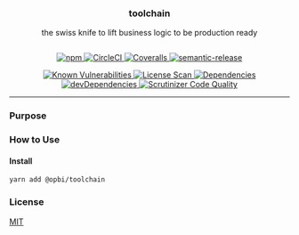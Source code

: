 <h3 align="center">toolchain</h3>
<p align="center" style="margin-bottom: 2em;">the swiss knife to lift business logic to be production ready</p>

<p align="center">
  <a href="https://www.npmjs.com/package/@opbi/toolchain">
    <img alt="npm" src="https://img.shields.io/npm/v/@opbi/toolchain.svg">
  </a>
  <a href="https://circleci.com/gh/opbi/workflows/toolchain">
    <img alt="CircleCI" src="https://img.shields.io/circleci/project/github/opbi/toolchain/master.svg">
  </a>
  <a href="https://coveralls.io/github/opbi/toolchain?branch=master">
    <img alt="Coveralls" src="https://img.shields.io/coveralls/github/opbi/toolchain/master.svg">
  </a>
  <a href="https://github.com/semantic-release/semantic-release">
    <img alt="semantic-release" src="https://img.shields.io/badge/%20%20%F0%9F%93%A6%F0%9F%9A%80-semantic--release-e10079.svg">
  </a>
</p>

<p align="center">
  <a href="https://snyk.io/test/github/opbi/toolchain">
    <img alt="Known Vulnerabilities" src="https://snyk.io/test/github/opbi/toolchain/badge.svg">
  </a>
  <a href="https://app.fossa.io/projects/git%2Bgithub.com%2Fopbi%2Ftoolchain?ref=badge_shield">
    <img alt="License Scan" src="https://app.fossa.io/api/projects/git%2Bgithub.com%2Fopbi%2Ftoolchain.svg?type=shield"/>
  </a>
  <a href="https://david-dm.org/opbi/toolchain">
    <img alt="Dependencies" src="https://img.shields.io/david/opbi/toolchain.svg">
  </a>
  <a href="https://david-dm.org/opbi/toolchain?type=dev">
    <img alt="devDependencies" src="https://img.shields.io/david/dev/opbi/toolchain.svg">
  </a>
  <a href="https://scrutinizer-ci.com/g/opbi/toolchain/?branch=master">
    <img alt="Scrutinizer Code Quality" src="https://img.shields.io/scrutinizer/g/opbi/toolchain.svg">
  </a>
</p>

---

### Purpose

### How to Use

#### Install
```shell
yarn add @opbi/toolchain
```

### License
[MIT](License)
